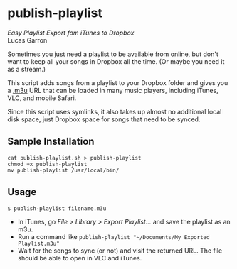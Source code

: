 # publish-playlist
*Easy Playlist Export fom iTunes to Dropbox*  
Lucas Garron

Sometimes you just need a playlist to be available from online, but don't want to keep all your songs in Dropbox all the time. (Or maybe you need it as a stream.)

This script adds songs from a playlist to your Dropbox folder and gives you a [.m3u](http://en.wikipedia.org/wiki/M3U) URL that can be loaded in many music players, including iTunes, VLC, and mobile Safari.

Since this script uses symlinks, it also takes up almost no additional local disk space, just Dropbox space for songs that need to be synced.

## Sample Installation

    cat publish-playlist.sh > publish-playlist
    chmod +x publish-playlist
    mv publish-playlist /usr/local/bin/

## Usage

    $ publish-playlist filename.m3u

  - In iTunes, go *File > Library > Export Playlist...* and save the playlist as an m3u.
  - Run a command like <code>publish-playlist "~/Documents/My Exported Playlist.m3u"</code>
  - Wait for the songs to sync (or not) and visit the returned URL. The file should be able to open in VLC and iTunes.